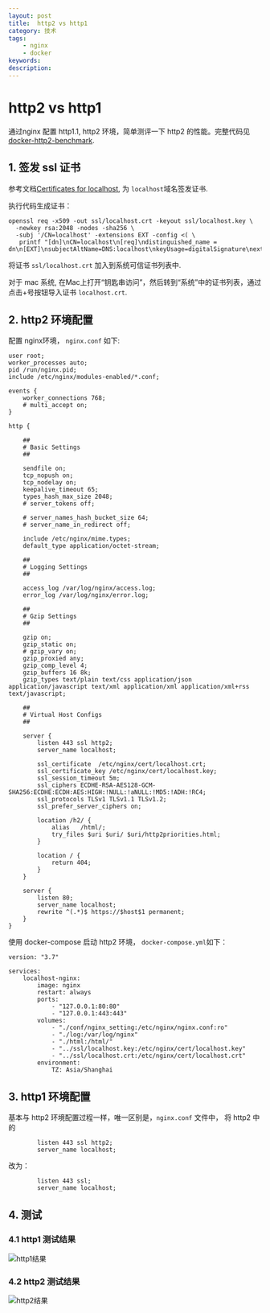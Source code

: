 ```yaml
---
layout: post
title:  http2 vs http1
category: 技术
tags:  
    - nginx
    - docker 
keywords: 
description: 
---
```


# http2 vs http1

通过nginx 配置 http1.1, http2 环境，简单测评一下 http2 的性能。完整代码见[docker-http2-benchmark](https://github.com/frkhit/docker-http2-benchmark).

## 1. 签发 ssl 证书

参考文档[Certificates for localhost](https://letsencrypt.org/docs/certificates-for-localhost/), 为 `localhost`域名签发证书.

执行代码生成证书：

``` 
openssl req -x509 -out ssl/localhost.crt -keyout ssl/localhost.key \
  -newkey rsa:2048 -nodes -sha256 \
  -subj '/CN=localhost' -extensions EXT -config <( \
   printf "[dn]\nCN=localhost\n[req]\ndistinguished_name = dn\n[EXT]\nsubjectAltName=DNS:localhost\nkeyUsage=digitalSignature\nextendedKeyUsage=serverAuth")
```

将证书 `ssl/localhost.crt` 加入到系统可信证书列表中.

对于 mac 系统, 在Mac上打开“钥匙串访问”，然后转到“系统”中的证书列表，通过点击+号按钮导入证书 `localhost.crt`.


## 2. http2 环境配置

配置 nginx环境， `nginx.conf` 如下:

```
user root;
worker_processes auto;
pid /run/nginx.pid;
include /etc/nginx/modules-enabled/*.conf;

events {
	worker_connections 768;
	# multi_accept on;
}

http {

	##
	# Basic Settings
	##

	sendfile on;
	tcp_nopush on;
	tcp_nodelay on;
	keepalive_timeout 65;
	types_hash_max_size 2048;
	# server_tokens off;

	# server_names_hash_bucket_size 64;
	# server_name_in_redirect off;

	include /etc/nginx/mime.types;
	default_type application/octet-stream;

	##
	# Logging Settings
	##

	access_log /var/log/nginx/access.log;
	error_log /var/log/nginx/error.log;

	##
	# Gzip Settings
	##

	gzip on;
    gzip_static on;
	# gzip_vary on;
	gzip_proxied any;
	gzip_comp_level 4;
	gzip_buffers 16 8k;
	gzip_types text/plain text/css application/json application/javascript text/xml application/xml application/xml+rss text/javascript;

	##
	# Virtual Host Configs
	##

	server {
		listen 443 ssl http2;
		server_name localhost;

        ssl_certificate  /etc/nginx/cert/localhost.crt;
        ssl_certificate_key /etc/nginx/cert/localhost.key;
        ssl_session_timeout 5m;
        ssl_ciphers ECDHE-RSA-AES128-GCM-SHA256:ECDHE:ECDH:AES:HIGH:!NULL:!aNULL:!MD5:!ADH:!RC4;
        ssl_protocols TLSv1 TLSv1.1 TLSv1.2;
        ssl_prefer_server_ciphers on;

        location /h2/ {
			alias   /html/;
            try_files $uri $uri/ $uri/http2priorities.html;
		}

		location / {
            return 404;
		}
	}

	server {
        listen 80;
        server_name localhost;
        rewrite ^(.*)$ https://$host$1 permanent;
    }
}

```

使用 docker-compose 启动 http2 环境， `docker-compose.yml`如下：

```
version: "3.7"

services:
    localhost-nginx:
        image: nginx
        restart: always
        ports:
            - "127.0.0.1:80:80"
            - "127.0.0.1:443:443"
        volumes:
            - "./conf/nginx_setting:/etc/nginx/nginx.conf:ro"
            - "./log:/var/log/nginx"
            - "./html:/html/"
            - "../ssl/localhost.key:/etc/nginx/cert/localhost.key"
            - "../ssl/localhost.crt:/etc/nginx/cert/localhost.crt"
        environment:
            TZ: Asia/Shanghai
```

## 3. http1 环境配置

基本与 http2 环境配置过程一样，唯一区别是，`nginx.conf` 文件中， 
将 http2 中的

```
        listen 443 ssl http2;
		server_name localhost;
```

改为：

```
        listen 443 ssl;
		server_name localhost;
```

## 4. 测试

### 4.1 http1 测试结果

![http1结果](../../../public/img/http2_vs_http1/http1.png)


### 4.2 http2 测试结果

![http2结果](../../../public/img/http2_vs_http1/http2.png)
